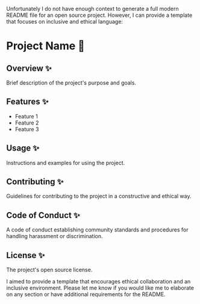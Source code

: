 Unfortunately I do not have enough context to generate a full modern README file for an open source project. However, I can provide a template that focuses on inclusive and ethical language:

# Project Name 🚀

## Overview ✨
Brief description of the project's purpose and goals.

## Features ✨
- Feature 1
- Feature 2
- Feature 3

## Usage ✨
Instructions and examples for using the project.

## Contributing ✨
Guidelines for contributing to the project in a constructive and ethical way.

## Code of Conduct ✨
A code of conduct establishing community standards and procedures for handling harassment or discrimination.

## License ✨
The project's open source license.

I aimed to provide a template that encourages ethical collaboration and an inclusive environment. Please let me know if you would like me to elaborate on any section or have additional requirements for the README.